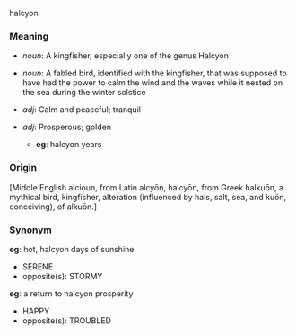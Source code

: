 halcyon
### Meaning
+ _noun_: A kingfisher, especially one of the genus Halcyon
+ _noun_: A fabled bird, identified with the kingfisher, that was supposed to have had the power to calm the wind and the waves while it nested on the sea during the winter solstice

+ _adj_: Calm and peaceful; tranquil
+ _adj_: Prosperous; golden
    + __eg__: halcyon years

### Origin

[Middle English alcioun, from Latin alcyōn, halcyōn, from Greek halkuōn, a mythical bird, kingfisher, alteration (influenced by hals, salt, sea, and kuōn, conceiving), of alkuōn.]

### Synonym

__eg__: hot, halcyon days of sunshine

+ SERENE
+ opposite(s): STORMY

__eg__: a return to halcyon prosperity

+ HAPPY
+ opposite(s): TROUBLED


